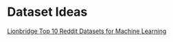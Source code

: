 # Dataset Ideas

[Lionbridge Top 10 Reddit Datasets for Machine Learning](https://lionbridge.ai/datasets/top-10-reddit-datasets-for-machine-learning/)


